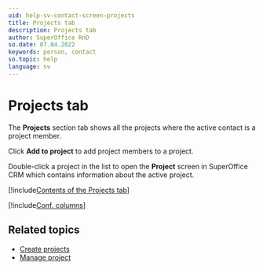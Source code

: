 ```yaml
---
uid: help-sv-contact-screen-projects
title: Projects tab
description: Projects tab
author: SuperOffice RnD
so.date: 07.04.2022
keywords: person, contact
so.topic: help
language: sv
---
```


# Projects tab

The **Projects** section tab shows all the projects where the active contact is a project member.

Click **Add to project** to add project members to a project.

Double-click a project in the list to open the **Project** screen in SuperOffice CRM which contains information about the active project.

[!include[Contents of the Projects tab](../../../learn/includes/projects-tab.md)]

[!include[Conf. columns](../../../learn/includes/tip-configure-columns.md)]

## Related topics

* [Create projects][3]
* [Manage project][2]

<!-- Referenced links -->
[2]: ../../../project/learn/index.md
[3]: ../../../project/learn/create.md

<!-- Referenced images -->


